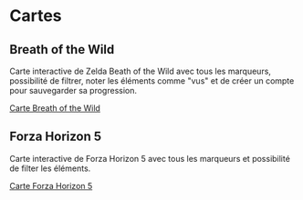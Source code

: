 # Cartes

## Breath of the Wild
Carte interactive de Zelda Beath of the Wild avec tous les marqueurs, possibilité de filtrer, noter les éléments comme "vus" et de créer un compte pour sauvegarder sa progression.

[Carte Breath of the Wild](https://zeldamaps.com/?game=BotW)


<CenteredImage :src="$withBase('/images/games/maps/zelda_botw.png')" alt="zelda_botw" width="150" />

## Forza Horizon 5
Carte interactive de Forza Horizon 5 avec tous les marqueurs et possibilité de filter les éléments.

[Carte Forza Horizon 5](https://mapgenie.io/forza-horizon-5/maps/mexico)

<CenteredImage :src="$withBase('/images/games/maps/fh5.png')" alt="zelda_botw" width="150" />
